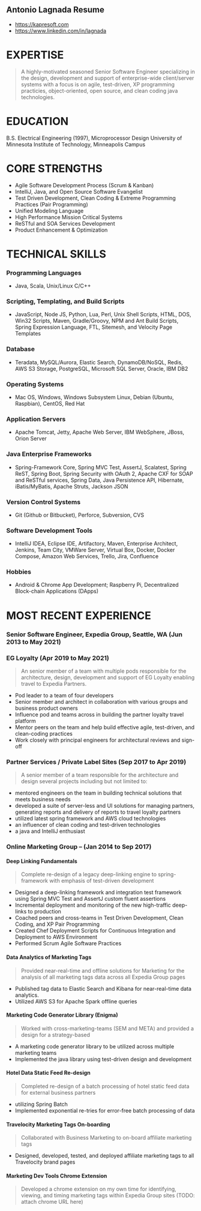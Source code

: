 ## Antonio Lagnada Resume
 - https://kapresoft.com
 - https://www.linkedin.com/in/lagnada

# EXPERTISE

>A highly-motivated seasoned Senior Software Engineer specializing in the design, development and support of enterprise-wide client/server systems with a focus is on agile, test-driven, XP programming practicies, object-oriented, open source, and clean coding java technologies.

# EDUCATION
B.S. Electrical Engineering (1997), Microprocessor Design
University of Minnesota Institute of Technology, Minneapolis Campus

# CORE STRENGTHS

- Agile Software Development Process (Scrum & Kanban)
- IntelliJ, Java, and Open Source Software Evangelist
- Test Driven Development, Clean Coding & Extreme Programming Practices (Pair Programming)
- Unified Modeling Language
- High Performance Mission Critical Systems
- ReSTful and SOA Services Development
- Product Enhancement & Optimization

# TECHNICAL SKILLS

### Programming Languages

- Java, Scala, Unix/Linux C/C++

### Scripting, Templating, and Build Scripts

- JavaScript, Node JS, Python, Lua, Perl, Unix Shell Scripts, HTML, DOS, Win32 Scripts, Maven, Gradle/Groovy, NPM and 
Ant Build Scripts, Spring Expression Language, FTL, Sitemesh, and Velocity Page Templates

### Database
- Teradata, MySQL/Aurora, Elastic Search, DynamoDB/NoSQL, Redis, AWS S3 Storage, PostgreSQL, Microsoft SQL Server, 
Oracle, IBM DB2

### Operating Systems
- Mac OS, Windows, Windows Subsystem Linux, Debian (Ubuntu, Raspbian), CentOS, Red Hat

### Application Servers
- Apache Tomcat, Jetty, Apache Web Server, IBM WebSphere, JBoss, Orion Server

### Java Enterprise Frameworks
- Spring-Framework Core, Spring MVC Test, AssertJ, Scalatest, Spring ReST, Spring Boot, Spring Security with OAuth 2, 
Apache CXF for SOAP and ReSTful services, Spring Data, Java Persistence API, Hibernate, iBatis/MyBatis, Apache Struts, 
Jackson JSON

### Version Control Systems
- Git (Github or Bitbucket), Perforce, Subversion, CVS

### Software Development Tools
- IntelliJ IDEA, Eclipse IDE, Artifactory, Maven, Enterprise Architect, Jenkins, Team City, VMWare Server, Virtual Box, 
Docker, Docker Compose, Amazon Web Services, Trello, Jira, Confluence

### Hobbies

- Android & Chrome App Development; Raspberry Pi, Decentralized Block-chain Applications (DApps)

# MOST RECENT EXPERIENCE

### Senior Software Engineer, Expedia Group, Seattle, WA (Jun 2013 to May 2021)

### EG Loyalty (Apr 2019 to May 2021)

>An senior member of a team with multiple pods responsible for the architecture, design, development and support of EG Loyalty enabling travel to Expedia Partners.

- Pod leader to a team of four developers
- Senior member and architect in collaboration with various groups and business product owners
- Influence pod and teams across in building the partner loyalty travel platform
- Mentor peers on the team and help build effective agile, test-driven, and clean-coding practices
- Work closely with principal engineers for architectural reviews and sign-off

### Partner Services / Private Label Sites (Sep 2017 to Apr 2019)

>A senior member of a team responsible for the architecture and design several projects including but not limited to:

- mentored engineers on the team in building technical solutions that meets business needs
- developed a suite of server-less and UI solutions for managing partners, generating reports and delivery of 
reports to travel loyalty partners
- utilized latest spring framework and AWS cloud technologies
- an influencer of clean coding and test-driven technologies
- a java and IntelliJ enthusiast

### Online Marketing Group – (Jan 2014 to Sep 2017)

#### Deep Linking Fundamentals

> Complete re-design of a legacy deep-linking engine to spring-framework with emphasis of test-driven development

- Designed a deep-linking framework and integration test framework using Spring MVC Test and AssertJ custom fluent assertions
- Incremental deployment and monitoring of the new high-traffic deep-links to production
- Coached peers and cross-teams in Test Driven Development, Clean Coding, and XP Pair Programming
- Created Chef Deployment Scripts for Continuous Integration and Deployment to AWS Environment
- Performed Scrum Agile Software Practices

#### Data Analytics of Marketing Tags

>Provided near-real-time and offline solutions for Marketing for the analysis of all marketing tags data across all Expedia Group pages

- Published tag data to Elastic Search and Kibana for near-real-time data analytics.
- Utilized AWS S3 for Apache Spark offline queries
 
#### Marketing Code Generator Library (Enigma)

>Worked with cross-marketing-teams (SEM and META) and provided a design for a strategy-based

- A marketing code generator library to be utilized across multiple marketing teams
- Implemented the java library using test-driven design and development
 
#### Hotel Data Static Feed Re-design

>Completed re-design of a batch processing of hotel static feed data for external business partners

- utilizing Spring Batch
- Implemented exponential re-tries for error-free batch processing of data

#### Travelocity Marketing Tags On-boarding

>Collaborated with Business Marketing to on-board affiliate marketing tags
- Designed, developed, tested, and deployed affiliate marketing tags to all Travelocity brand pages

#### Marketing Dev Tools Chrome Extension

>Developed a chrome extension on my own time for identifying, viewing, and timing marketing tags within Expedia Group sites (TODO: attach chrome URL here)
 
